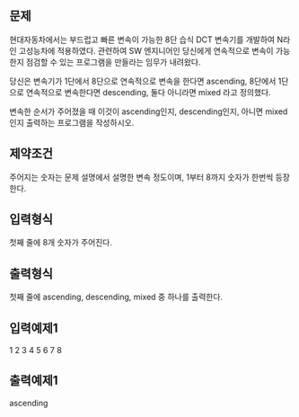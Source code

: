 ## 문제
현대자동차에서는 부드럽고 빠른 변속이 가능한 8단 습식 DCT 변속기를 개발하여 
N라인 고성능차에 적용하였다. 
관련하여 SW 엔지니어인 당신에게 
연속적으로 변속이 가능한지 점검할 수 있는 프로그램을 
만들라는 임무가 내려왔다.

당신은 변속기가 1단에서 8단으로 연속적으로 변속을 한다면 ascending, 
8단에서 1단으로 연속적으로 변속한다면 descending, 
둘다 아니라면 mixed 라고 정의했다.

변속한 순서가 주어졌을 때 이것이 
ascending인지, descending인지, 아니면 mixed인지 출력하는 프로그램을 작성하시오.

## 제약조건
주어지는 숫자는 문제 설명에서 설명한 변속 정도이며, 
1부터 8까지 숫자가 한번씩 등장한다.

## 입력형식
첫째 줄에 8개 숫자가 주어진다.

## 출력형식
첫째 줄에 ascending, descending, mixed 중 하나를 출력한다.

## 입력예제1
1 2 3 4 5 6 7 8
## 출력예제1
ascending